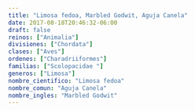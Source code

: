 ```yaml
---
title: "Limosa fedoa, Marbled Godwit, Aguja Canela"
date: 2017-08-18T20:46:32-06:00
draft: false
reinos: ["Animalia"]
divisiones: ["Chordata"]
clases: ["Aves"]
ordenes: ["Charadriiformes"]
familias: ["Scolopacidae "]
generos: ["Limosa"]
nombre_cientifico: "Limosa fedoa"
nombre_comun: "Aguja Canela"
nombre_ingles: "Marbled Godwit"
---
```

